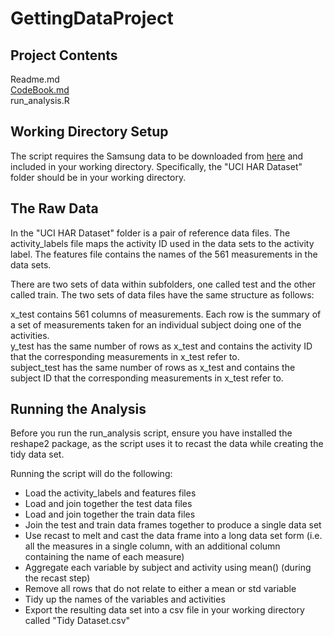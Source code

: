 GettingDataProject
==================

Project Contents
----------------
Readme.md  
[CodeBook.md](https://github.com/davejermy/GettingDataProject/blob/master/CodeBook.md)  
run_analysis.R

Working Directory Setup
-----------------------
The script requires the Samsung data to be downloaded from [here](https://d396qusza40orc.cloudfront.net/getdata%2Fprojectfiles%2FUCI%20HAR%20Dataset.zip) and included in your working directory.  Specifically, the "UCI HAR Dataset" folder should be in your working directory.

The Raw Data
------------
In the "UCI HAR Dataset" folder is a pair of reference data files.  The activity_labels file maps the activity ID used in the data sets to the activity label.  The features file contains the names of the 561 measurements in the data sets.

There are two sets of data within subfolders, one called test and the other called train.  The two sets of data files have the same structure as follows:

x_test contains 561 columns of measurements.  Each row is the summary of a set of measurements taken for an individual subject doing one of the activities.  
y_test has the same number of rows as x_test and contains the activity ID that the corresponding measurements in x_test refer to.  
subject_test has the same number of rows as x_test and contains the subject ID that the corresponding measurements in x_test refer to.


Running the Analysis
--------------------
Before you run the run_analysis script, ensure you have installed the reshape2 package, as the script uses it to recast the data while creating the tidy data set.

Running the script will do the following:
* Load the activity_labels and features files
* Load and join together the test data files
* Load and join together the train data files
* Join the test and train data frames together to produce a single data set
* Use recast to melt and cast the data frame into a long data set form (i.e. all the measures in a single column, with an additional column containing the name of each measure)
* Aggregate each variable by subject and activity using mean() (during the recast step)
* Remove all rows that do not relate to either a mean or std variable
* Tidy up the names of the variables and activities
* Export the resulting data set into a csv file in your working directory called "Tidy Dataset.csv"
